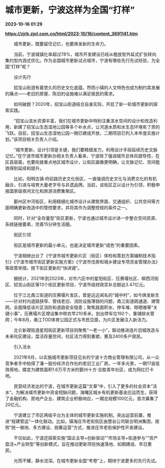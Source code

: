 # 城市更新，宁波这样为全国“打样”

**2023-10-16 01:29**

**https://zjrb.zjol.com.cn/html/2023-10/16/content_3691141.htm**

　　城市更新，既要留住记忆，也要焕发新的生命力。

　　当前，宁波城镇化率超过78%，城市开发建设已经从粗放型外延式扩张转向集约型内涵式优化。作为全国城市更新试点城市，宁波有哪些先行先试经验，为全国“打样”呢？

　　设计先行

　　招宝山街道有着悠久的历史文化底蕴，然而小镇的人文特色也成为制约其发展的痛点——老旧的房屋、陈旧的设施难以满足居民的需求。

　　如何破题？2020年，招宝山街道结合自身实际，开启了新一轮城市更新的探索实践。

　　“招宝山滨水资源丰富，我们在城市更新中特别注重滨水空间的设计和改造利用，新建了招宝山生态湿地公园等多个补水点，让河道水质和水生态环境有了质的飞跃。目前，招宝山生态湿地公园一期已建成开放，二期项目已列入本年度实施计划。”该项目相关负责人介绍。

　　“城市更新，设计引领是关键，我们要精细发力，利用设计手段延续历史文脉记忆。”在宁波市城市更新办相关负责人看来，宁波除了强调城市总体风貌导控，在区县层面，也要衔接重点地区城市设计，让街区画像更明确，让文脉记忆、空间能效得到延续和提升。

　　比如，阳明古镇·府前路历史文化街区，一直强调历史文化与消费文化的有机融合，引进与培育大量老字号与非遗品牌。当前，该街区正以设计为引领，积极申报国家级夜间文化和旅游消费集聚区。

　　鄞州区中河街区，利用精细化城市设计从建筑界面、交通组织、公共空间等方面明确更新改造中的管控要求，并将其作为调整控规的条件之一。

　　同时，针对“全存量型”街区更新，宁波也通过城市设计进一步整合空间资源、系统链接要素，完善15分钟生活圈。

　　街区引领

　　街区是城市更新的最小单元，也是决定城市更新“成色”的重要因素。

　　宁波相继出台了《宁波市城市更新片区（街区）体检和策划方案编制技术指引》《宁波市城市街区更新实施方案》《宁波市住房和城乡建设专项资金管理办法》等政策举措，按下街区更新的“快进键”。

　　据统计，2021年到2023年，对市六区中的星阳街区、压赛堰社区、柳西河街区、招宝山街区等13个街区更新项目，宁波市级财政奖补总额达3.47亿元。

　　位于江北甬江街道的压赛堰片发区，曾是远近闻名的“城中村”，如今焕发新生——针对村内道路狭窄、管线老旧、消防设施薄弱的问题，甬江街道疏通道、建管网，全面降低该片区消防和道路安全隐患；聚焦路面积水、停车难、晾晒难等“关键小事”，压赛堰片区增设集中晾衣竿210多米，划出停车位192个，重铺排水管网；今年8月，甬江TOD体育公园正式与市民见面，为片区发展注入新活力。

　　北仑新碶街道星阳街区更新项目则聚焦“一老一小”，联动推进连片旧城改造与未来社区建设，盘活存量空间，社区活力得到重塑，惠及2400多户居民。

　　引入活水

　　2021年9月，以实施城市更新项目见长的宁波十方商业管理有限公司，从一众竞争者手中拍得了潘一股份经济合作社的老旧工业厂房。一年多光景，一期17亩低效用地，蝶变为建筑面积1.6万平方米的鄞州十方·合胜青年社区，成为网红打卡地。

　　民营经济发达的宁波，在城市更新这篇“文章”中，引入了更多的社会资本“活水”。为解决城市更新中资金短缺问题，海曙区城乡有机更新基金应运而生，获得了金融机构、房地产企业、建筑企业积极响应，一期总规模100亿元，首次募集了20亿元。

　　宁波建立了市区两级平台为主体的城市更新实施机制。突出运营前置，推进“规建管运”一体化联动。比如，镇海庄市老街街区由慧谷公司联合明洲集团，按照“统一做地、多方建设、统筹运营”方式，推进庄市老街保护性开发建设。

　　不仅如此，宁波还探索实施“国企主导+创新驱动”“市场主导+街道参与”“资产盘活+产业转型”等创新模式，旨在推动更新项目快速落地、如期建成、早日惠民。

　　光而不耀，静水流深。在城市更新全国“考卷”上，期待宁波更多的先行先试。